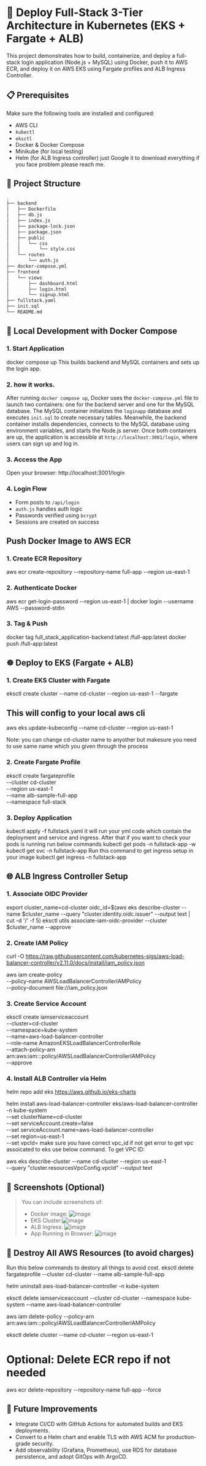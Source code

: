 
# 🚀 Deploy Full-Stack 3-Tier Architecture in Kubernetes (EKS + Fargate + ALB)

This project demonstrates how to build, containerize, and deploy a full-stack login application (Node.js + MySQL) using Docker, push it to AWS ECR, and deploy it on AWS EKS using Fargate profiles and ALB Ingress Controller.


## 📋 Prerequisites

Make sure the following tools are installed and configured:
- AWS CLI
- `kubectl`
- `eksctl`
- Docker & Docker Compose
- Minikube (for local testing)
- Helm (for ALB Ingress controller)
just Google it to download everything if you face problem please reach me.

## 🧱 Project Structure

```bash
.
├── backend
│   ├── Dockerfile
│   ├── db.js
│   ├── index.js
│   ├── package-lock.json
│   ├── package.json
│   ├── public
│   │   └── css
│   │       └── style.css
│   └── routes
│       └── auth.js
├── docker-compose.yml
├── frontend
│   └── views
│       ├── dashboard.html
│       ├── login.html
│       └── signup.html
├── fullstack.yaml
├── init.sql
└── README.md
```

## 🐳 Local Development with Docker Compose

### 1. Start Application

docker compose up
This builds backend and MySQL containers and sets up the login app.

### 2. how it works.
After running `docker compose up`, Docker uses the `docker-compose.yml` file to launch two containers: one for the backend server and one for the MySQL database.
The MySQL container initializes the `loginapp` database and executes `init.sql` to create necessary tables. Meanwhile, the backend container installs dependencies, connects to the MySQL database using environment variables, and starts the Node.js server.
Once both containers are up, the application is accessible at `http://localhost:3001/login`, where users can sign up and log in.

### 3. Access the App
Open your browser:
http://localhost:3001/login

### 4. Login Flow
- Form posts to `/api/login`
- `auth.js` handles auth logic
- Passwords verified using `bcrypt`
- Sessions are created on success

## Push Docker Image to AWS ECR

### 1. Create ECR Repository

aws ecr create-repository --repository-name full-app --region us-east-1

### 2. Authenticate Docker

aws ecr get-login-password --region us-east-1 | docker login --username AWS --password-stdin <your-ecr-uri>

### 3. Tag & Push

docker tag full_stack_application-backend:latest <your-ecr-uri>/full-app:latest
docker push <your-ecr-uri>/full-app:latest

## ☸️ Deploy to EKS (Fargate + ALB)

### 1. Create EKS Cluster with Fargate


eksctl create cluster --name cd-cluster --region us-east-1 --fargate

## This will config to your local aws cli
aws eks update-kubeconfig --name cd-cluster --region us-east-1

Note: you can change cd-cluster name to anyother but makesure you need to use same name which you given through the process

### 2. Create Fargate Profile

eksctl create fargateprofile \
  --cluster cd-cluster \
  --region us-east-1 \
  --name alb-sample-full-app \
  --namespace full-stack

### 3. Deploy Application

kubectl apply -f fullstack.yaml
it will run your yml code which contain the deployment and service and ingress. After that if you want to check your pods is running run below commands
kubectl get pods -n fullstack-app -w
kubectl get svc -n fullstack-app
Run this command to get ingress setup in your image
kubectl get ingress -n fullstack-app


## 🌐 ALB Ingress Controller Setup

### 1. Associate OIDC Provider

export cluster_name=cd-cluster
oidc_id=$(aws eks describe-cluster --name $cluster_name --query "cluster.identity.oidc.issuer" --output text | cut -d '/' -f 5)
eksctl utils associate-iam-oidc-provider --cluster $cluster_name --approve

### 2. Create IAM Policy

curl -O https://raw.githubusercontent.com/kubernetes-sigs/aws-load-balancer-controller/v2.11.0/docs/install/iam_policy.json

aws iam create-policy \
  --policy-name AWSLoadBalancerControllerIAMPolicy \
  --policy-document file://iam_policy.json

### 3. Create Service Account

eksctl create iamserviceaccount \
  --cluster=cd-cluster \
  --namespace=kube-system \
  --name=aws-load-balancer-controller \
  --role-name AmazonEKSLoadBalancerControllerRole \
  --attach-policy-arn arn:aws:iam::<your-account-id>:policy/AWSLoadBalancerControllerIAMPolicy \
  --approve

### 4. Install ALB Controller via Helm

helm repo add eks https://aws.github.io/eks-charts

helm install aws-load-balancer-controller eks/aws-load-balancer-controller \
  -n kube-system \
  --set clusterName=cd-cluster \
  --set serviceAccount.create=false \
  --set serviceAccount.name=aws-load-balancer-controller \
  --set region=us-east-1 \
  --set vpcId=<your-vpc-id>
make sure you have correct vpc_id if not get error to get vpc assoicated to eks use below command.
To get VPC ID:

aws eks describe-cluster --name cd-cluster --region us-east-1 \
  --query "cluster.resourcesVpcConfig.vpcId" --output text

## 📸 Screenshots (Optional)

> You can include screenshots of:
> - Docker image: ![image](https://github.com/user-attachments/assets/ec1deb9a-0b53-4547-b507-04557af33522)
> - EKS Cluster:![image](https://github.com/user-attachments/assets/75b809c6-b8fc-4e20-811a-1c620ce0ba79)
> - ALB Ingress: ![image](https://github.com/user-attachments/assets/2a3ae504-56d2-4687-84df-49d03faf48e1)
> - App Running in Browser: ![image](https://github.com/user-attachments/assets/3e12a779-6132-461c-9739-c5bf20824e94)

## 🧹 Destroy All AWS Resources (to avoid charges)
Run this below commands to destory all things to avoid cost.
eksctl delete fargateprofile --cluster cd-cluster --name alb-sample-full-app

helm uninstall aws-load-balancer-controller -n kube-system

eksctl delete iamserviceaccount --cluster cd-cluster --namespace kube-system --name aws-load-balancer-controller

aws iam delete-policy --policy-arn arn:aws:iam::<your-account-id>:policy/AWSLoadBalancerControllerIAMPolicy

eksctl delete cluster --name cd-cluster --region us-east-1

# Optional: Delete ECR repo if not needed
aws ecr delete-repository --repository-name full-app --force

## 🔮 Future Improvements

- Integrate CI/CD with GitHub Actions for automated builds and EKS deployments.
- Convert to a Helm chart and enable TLS with AWS ACM for production-grade security.
- Add observability (Grafana, Prometheus), use RDS for database persistence, and adopt GitOps with ArgoCD.

